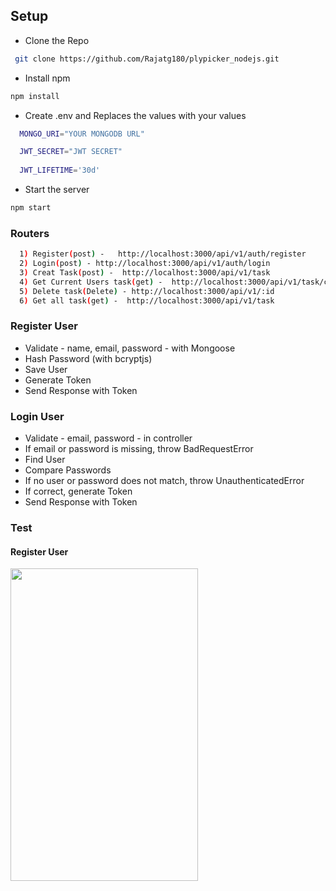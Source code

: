 
## Setup

- Clone the Repo
```bash
 git clone https://github.com/Rajatg180/plypicker_nodejs.git
```
- Install npm

```bash
npm install
```

- Create .env and Replaces the values with your values 

```bash
  MONGO_URI="YOUR MONGODB URL"

  JWT_SECRET="JWT SECRET"
  
  JWT_LIFETIME='30d'
```

- Start the server 
```bash
npm start
```

### Routers

```bash
  1) Register(post) -   http://localhost:3000/api/v1/auth/register 
  2) Login(post) - http://localhost:3000/api/v1/auth/login
  3) Creat Task(post) -  http://localhost:3000/api/v1/task
  4) Get Current Users task(get) -  http://localhost:3000/api/v1/task/currentUserTask
  5) Delete task(Delete) - http://localhost:3000/api/v1/:id  
  6) Get all task(get) -  http://localhost:3000/api/v1/task
```

### Register User

- Validate - name, email, password - with Mongoose
- Hash Password (with bcryptjs)
- Save User
- Generate Token
- Send Response with Token

### Login User

- Validate - email, password - in controller
- If email or password is missing, throw BadRequestError
- Find User
- Compare Passwords
- If no user or password does not match, throw UnauthenticatedError
- If correct, generate Token
- Send Response with Token

### Test 

#### Register User 
<img src="https://github.com/Rajatg180/plypicker_flutter/assets/100464536/2264a29f-c70e-4625-b431-a6811f3fdd98" width="300" height="500"> 






